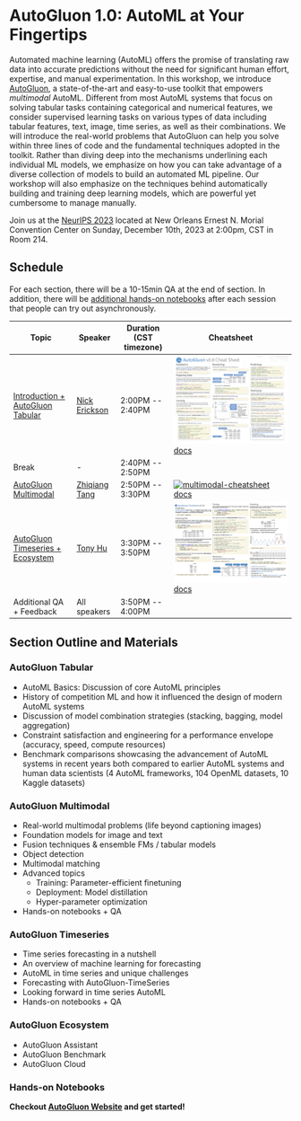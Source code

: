 # AutoGluon 1.0: AutoML at Your Fingertips

Automated machine learning (AutoML) offers the promise of translating raw data into accurate predictions without the need for significant human effort, expertise, and manual experimentation. In this workshop, we introduce [AutoGluon](https://github.com/autogluon/autogluon), a state-of-the-art and easy-to-use toolkit that empowers *multimodal* AutoML. Different from most AutoML systems that focus on solving tabular tasks containing categorical and numerical features, we consider supervised learning tasks on various types of data including tabular features, text, image, time series, as well as their combinations. We will introduce the real-world problems that AutoGluon can help you 
solve within three lines of code and the fundamental techniques adopted in the toolkit.
Rather than diving deep into the mechanisms underlining each individual ML models, 
we emphasize on how you can take advantage of a diverse collection of models to build an automated ML pipeline. Our workshop will also emphasize on the techniques behind automatically building and training deep learning models, which are powerful yet cumbersome to manage manually.

Join us at the [NeurIPS 2023](https://nips.cc/) located at New Orleans Ernest N. Morial Convention Center on Sunday, December 10th, 2023 at 2:00pm, CST in Room 214.

## Schedule

For each section, there will be a 10-15min QA at the end of section. In addition, there will be [additional hands-on notebooks](#hands-on-notebooks) after 
each session that people can try out asynchronously.

| Topic                                                     | Speaker                                         | Duration (CST timezone) | Cheatsheet                                                                                                                                                                                                                                                                                                                                                               |
|-----------------------------------------------------------|-------------------------------------------------|-----------------------|--------------------------------------------------------------------------------------------------------------------------------------------------------------------------------------------------------------------------------------------------------------------------------------------------------------------------------------------------------------------------|
| [Introduction + AutoGluon Tabular](#autogluon-tabular)    | [Nick Erickson](https://github.com/Innixma)     | 2:00PM    -- 2:40PM   | [![tabular-cheatsheet](https://raw.githubusercontent.com/Innixma/autogluon-doc-utils/main/docs/cheatsheets/stable/autogluon-cheat-sheet.jpeg)](https://nbviewer.org/github/Innixma/autogluon-doc-utils/blob/main/docs/cheatsheets/stable/autogluon-cheat-sheet.pdf) [docs](https://auto.gluon.ai/stable/tutorials/tabular_prediction/index.html)                         |
| Break                                                     | -                                               | 2:40PM -- 2:50PM      |                                                                                                                                                                                                                                                                                                                                                                          |
| [AutoGluon Multimodal](#autogluon-multimodal)             | [Zhiqiang Tang](https://github.com/zhiqiangdon) | 2:50PM -- 3:30PM      | [![multimodal-cheatsheet](https://automl-mm-bench.s3-accelerate.amazonaws.com/cheatsheet/stable/automm.jpeg)](https://automl-mm-bench.s3-accelerate.amazonaws.com/cheatsheet/stable/automm.pdf) [docs](https://auto.gluon.ai/stable/tutorials/multimodal/index.html)                                                                                                     |
| [AutoGluon Timeseries + Ecosystem](#autogluon-timeseries) | [Tony Hu](https://github.com/tonyhoo)           | 3:30PM  -- 3:50PM     | [![timeseries-cheatsheet](https://raw.githubusercontent.com/Innixma/autogluon-doc-utils/main/docs/cheatsheets/stable/timeseries/autogluon-cheat-sheet-ts.jpeg)](https://raw.githubusercontent.com/Innixma/autogluon-doc-utils/main/docs/cheatsheets/stable/timeseries/autogluon-cheat-sheet-ts.pdf) [docs](https://auto.gluon.ai/stable/tutorials/timeseries/index.html) |
| Additional QA + Feedback                                  | All speakers                                    | 3:50PM  -- 4:00PM     |                                                                                                                                                                                                                                                                                                                                                                          |



## Section Outline and Materials

### AutoGluon Tabular

- AutoML Basics: Discussion of core AutoML principles
- History of competition ML and how it influenced the design of modern AutoML systems
- Discussion of model combination strategies (stacking, bagging, model aggregation)
- Constraint satisfaction and engineering for a performance envelope (accuracy, speed, compute resources)
- Benchmark comparisons showcasing the advancement of AutoML systems in recent years both compared to earlier AutoML systems and human data scientists (4 AutoML frameworks, 104 OpenML datasets, 10 Kaggle datasets)


### AutoGluon Multimodal

- Real-world multimodal problems (life beyond captioning images)
- Foundation models for image and text
- Fusion techniques & ensemble FMs / tabular models
- Object detection
- Multimodal matching
- Advanced topics
  - Training: Parameter-efficient finetuning
  - Deployment: Model distillation
  - Hyper-parameter optimization
- Hands-on notebooks + QA

### AutoGluon Timeseries

- Time series forecasting in a nutshell
- An overview of machine learning for forecasting
- AutoML in time series and unique challenges
- Forecasting with AutoGluon-TimeSeries
- Looking forward in time series AutoML
- Hands-on notebooks + QA

### AutoGluon Ecosystem

 - AutoGluon Assistant
 - AutoGluon Benchmark
 - AutoGluon Cloud

### Hands-on Notebooks


**Checkout [AutoGluon Website](https://auto.gluon.ai/) and get started!**
